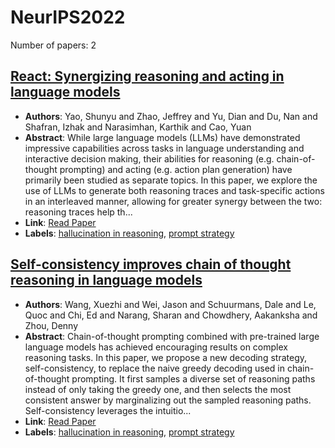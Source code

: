 # NeurIPS2022

Number of papers: 2

## [React: Synergizing reasoning and acting in language models](paper_1.md)
- **Authors**: Yao, Shunyu and Zhao, Jeffrey and Yu, Dian and Du, Nan and Shafran, Izhak and Narasimhan, Karthik and Cao, Yuan
- **Abstract**: While large language models (LLMs) have demonstrated impressive capabilities across tasks in language understanding and interactive decision making, their abilities for reasoning (e.g. chain-of-thought prompting) and acting (e.g. action plan generation) have primarily been studied as separate topics. In this paper, we explore the use of LLMs to generate both reasoning traces and task-specific actions in an interleaved manner, allowing for greater synergy between the two: reasoning traces help th...
- **Link**: [Read Paper](https://arxiv.org/abs/2210.03629)
- **Labels**: [hallucination in reasoning](../../labels/hallucination_in_reasoning.md), [prompt strategy](../../labels/prompt_strategy.md)

## [Self-consistency improves chain of thought reasoning in language models](paper_2.md)
- **Authors**: Wang, Xuezhi and Wei, Jason and Schuurmans, Dale and Le, Quoc and Chi, Ed and Narang, Sharan and Chowdhery, Aakanksha and Zhou, Denny
- **Abstract**: Chain-of-thought prompting combined with pre-trained large language models has achieved encouraging results on complex reasoning tasks. In this paper, we propose a new decoding strategy, self-consistency, to replace the naive greedy decoding used in chain-of-thought prompting. It first samples a diverse set of reasoning paths instead of only taking the greedy one, and then selects the most consistent answer by marginalizing out the sampled reasoning paths. Self-consistency leverages the intuitio...
- **Link**: [Read Paper](https://arxiv.org/abs/2203.11171)
- **Labels**: [hallucination in reasoning](../../labels/hallucination_in_reasoning.md), [prompt strategy](../../labels/prompt_strategy.md)

